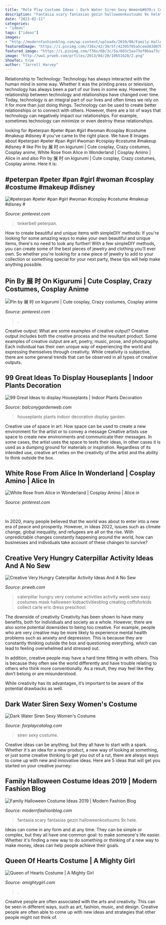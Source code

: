 ```yaml
---
title: "Role Play Costume Ideas : Dark Water Siren Sexy Women&#039;s Costume"
description: "Fantasia scary fantasias gezin halloweenkostuums 9x hele"
date: "2023-02-11"
categories:
- "ideas"
tags: ["ideas"]
images:
- "http://modernfashionblog.com/wp-content/uploads/2019/08/Family-Halloween-Costume-Ideas-2019-11.jpg"
featuredImage: "https://i.pinimg.com/736x/42/39/5f/42395f05a5ceed43d07bbc39feb7684b.jpg"
featured_image: "https://i.pinimg.com/736x/60/3c/5a/603c5aa73ef0baa73cfeb9d5e2ae9f66.jpg"
image: "http://ww1.prweb.com/prfiles/2013/04/20/10651620/2.png"
ShowToc: true
author: "Jarrell Harvey"
---
```



Relationship to Technology:
Technology has always interacted with the human mind in some way. Whether it was the printing press or television, technology has always been a part of our lives in some way. However, the relationship between technology and relationships have changed over time. 
Today, technology is an integral part of our lives and often times we rely on it for more than just doing things. Technology can be used to create better relationships or to connect with others. However, there are a lot of ways that technology can negatively impact our relationships. For example, sometimes technology can minimize or even destroy these relationships.

	

		
looking for #peterpan #peter #pan #girl #woman #cosplay #costume #makeup #disney # you've came to the right place. We have 8 Images about #peterpan #peter #pan #girl #woman #cosplay #costume #makeup #disney # like Pin by 展 时 on kigurumi | Cute cosplay, Crazy costumes, Cosplay anime, White Rose from Alice in Wonderland | Cosplay Amino | Alice in and also Pin by 展 时 on kigurumi | Cute cosplay, Crazy costumes, Cosplay anime. Here it is:
		
    
## #peterpan #peter #pan #girl #woman #cosplay #costume #makeup #disney #

<img loading=lazy src="https://i.pinimg.com/736x/60/3c/5a/603c5aa73ef0baa73cfeb9d5e2ae9f66.jpg" onerror="this.onerror=null;this.src='https://tse1.mm.bing.net/th?id=OIP.ihk_q93SY5G-YJ4c-wvGrQHaLH&amp;pid=15.1';" alt="#peterpan #peter #pan #girl #woman #cosplay #costume #makeup #disney #">

_Source: pinterest.com_

>tinkerbell peterpan. 

	

How to create beautiful and unique items with simpleDIY methods:
If you're looking for some amazing ways to make your own beautiful and unique items, there's no need to look any further! With a few simpleDIY methods, you can create some of the best pieces of jewelry and clothing you'll ever own. So whether you're looking for a new piece of jewelry to add to your collection or something special for your next party, these tips will help make anything possible.

    
## Pin By 展 时 On Kigurumi | Cute Cosplay, Crazy Costumes, Cosplay Anime

<img loading=lazy src="https://i.pinimg.com/736x/42/39/5f/42395f05a5ceed43d07bbc39feb7684b.jpg" onerror="this.onerror=null;this.src='https://tse4.mm.bing.net/th?id=OIP.0CRgXZ1FuyMaUHIOrzukmAHaJ4&amp;pid=15.1';" alt="Pin by 展 时 on kigurumi | Cute cosplay, Crazy costumes, Cosplay anime">

_Source: pinterest.com_

>. 

	

Creative output: What are some examples of creative output?
Creative output includes both the creative process and the resultant product. Some examples of creative output are art, poetry, music, prose, and photography. Each individual has their own unique way of experiencing the world and expressing themselves through creativity. While creativity is subjective, there are some general trends that can be observed in all types of creative outputs.

    
## 99 Great Ideas To Display Houseplants | Indoor Plants Decoration

<img loading=lazy src="https://balconygardenweb.com/wp-content/uploads/2016/01/dispaying-houseplants-5.jpg" onerror="this.onerror=null;this.src='https://tse2.mm.bing.net/th?id=OIP.qgbrsahjM9K5OcaqmVoqRAHaLH&amp;pid=15.1';" alt="99 Great Ideas to display Houseplants | Indoor Plants Decoration">

_Source: balconygardenweb.com_

>houseplants plants indoor decoration display garden. 

	

Creative use of space in art: How space can be used to create a new environment for the artist or to convey a message
Creative artists use space to create new environments and communicate their messages. In some cases, the artist uses the space to tests their ideas, in other cases it is used as a dumping ground for materials or inspiration. Regardless of its intended use, creative art relies on the creativity of the artist and the ability to think outside the box.

    
## White Rose From Alice In Wonderland | Cosplay Amino | Alice In

<img loading=lazy src="https://i.pinimg.com/736x/62/bb/e2/62bbe217c63ab76e80e3d778947a962f.jpg" onerror="this.onerror=null;this.src='https://tse3.mm.bing.net/th?id=OIP.siQCfMzGINv_G5q8Y0SXXgHaJQ&amp;pid=15.1';" alt="White Rose from Alice in Wonderland | Cosplay Amino | Alice in">

_Source: pinterest.com_

>. 

	

In 2020, many people believed that the world was about to enter into a new era of peace and prosperity. However, in ideas 2022, issues such as climate change, global inequality, and refugees are all on the rise. With unpredictable changes constantly happening around the world, how can businesses and individuals take account of these changes to survive?

    
## Creative Very Hungry Caterpillar Activity Ideas And A No Sew

<img loading=lazy src="http://ww1.prweb.com/prfiles/2013/04/20/10651620/2.png" onerror="this.onerror=null;this.src='https://tse2.mm.bing.net/th?id=OIP.8Ps19hKDos9tNb7LGtv7fgHaLH&amp;pid=15.1';" alt="Creative Very Hungry Caterpillar Activity Ideas And A No Sew">

_Source: prweb.com_

>caterpillar hungry very costume activities activity week sew easy costumes mask halloween kidsactivitiesblog creating coffsforkids collect carle eric dress preschool. 

	

The downside of creativity
Creativity has been shown to have many benefits, both for individuals and society as a whole. However, there are also some potential downsides to being too creative.
For example, people who are very creative may be more likely to experience mental health problems such as anxiety and depression. This is because they are constantly thinking outside the box and questioning everything, which can lead to feeling overwhelmed and stressed out.

In addition, creative people may have a hard time fitting in with others. This is because they often see the world differently and have trouble relating to others who think more conventionally. As a result, they may feel like they don’t belong or are misunderstood.

While creativity has its advantages, it’s important to be aware of the potential drawbacks as well.

    
## Dark Water Siren Sexy Women&#039;s Costume

<img loading=lazy src="http://www.forplaycatalog.com/images/product/jumbos/LA-85536_black_alt1_lg.jpg" onerror="this.onerror=null;this.src='https://tse3.mm.bing.net/th?id=OIP.Atwgp9wcuP4flQasa54XowHaMW&amp;pid=15.1';" alt="Dark Water Siren Sexy Women&#039;s Costume">

_Source: forplaycatalog.com_

>siren sexy costume. 

	

Creative ideas can be anything, but they all have to start with a spark. Whether it's an idea for a new product, a new way of looking at something, or just some creative thinking to get you out of a rut, there are always ways to come up with new and innovative ideas. Here are 5 ideas that will get you started on your creative journey: 

    
## Family Halloween Costume Ideas 2019 | Modern Fashion Blog

<img loading=lazy src="http://modernfashionblog.com/wp-content/uploads/2019/08/Family-Halloween-Costume-Ideas-2019-11.jpg" onerror="this.onerror=null;this.src='https://tse3.mm.bing.net/th?id=OIP.J_lo8nQ_3IhxDxQVxZzh7wHaJ4&amp;pid=15.1';" alt="Family Halloween Costume Ideas 2019 | Modern Fashion Blog">

_Source: modernfashionblog.com_

>fantasia scary fantasias gezin halloweenkostuums 9x hele. 

	

Ideas can come in any form and at any time. They can be simple or complex, but they all have one common goal: to make someone's life easier. Whether it's finding a new way to do something or thinking of a new way to make money, ideas can help people achieve their goals.

    
## Queen Of Hearts Costume | A Mighty Girl

<img loading=lazy src="https://cdn.amightygirl.com/catalog/product/cache/1/image/602f0fa2c1f0d1ba5e241f914e856ff9/q/u/queen_of_hearts.jpg" onerror="this.onerror=null;this.src='https://tse1.mm.bing.net/th?id=OIP.NTe0e2nDRgKiZvd5tfiXzAAAAA&amp;pid=15.1';" alt="Queen of Hearts Costume | A Mighty Girl">

_Source: amightygirl.com_

>. 

	

Creative people are often associated with the arts and creativity. This can be seen in different ways, such as art, fashion, music, and design. Creative people are often able to come up with new ideas and strategies that other people might not think of.

